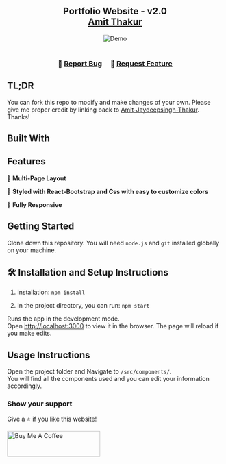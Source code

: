 <h2 align="center">
  Portfolio Website - v2.0<br/>
  <a href="https://master.det98xgpva0xo.amplifyapp.com/" target="_blank">Amit Thakur</a>
</h2>
<div align="center">
  <img alt="Demo" src="./Images/readme-img1.png" />
</div>

<br/>

<center>
</center>

<h3 align="center">
    🔹
    <a href="https://github.com/Amit-Jaydeepsingh-Thakur/dev-portfolio/issues">Report Bug</a> &nbsp; &nbsp;
    🔹
    <a href="https://github.com/Amit-Jaydeepsingh-Thakur/dev-portfolio/issues">Request Feature</a>
</h3>

## TL;DR

You can fork this repo to modify and make changes of your own. Please give me proper credit by linking back to [Amit-Jaydeepsingh-Thakur](https://github.com/Amit-Jaydeepsingh-Thakur/dev-portfolio/issues). Thanks!

## Built With

## Features

**📖 Multi-Page Layout**

**🎨 Styled with React-Bootstrap and Css with easy to customize colors**

**📱 Fully Responsive**

## Getting Started

Clone down this repository. You will need `node.js` and `git` installed globally on your machine.

## 🛠 Installation and Setup Instructions

1. Installation: `npm install`

2. In the project directory, you can run: `npm start`

Runs the app in the development mode.\
Open [http://localhost:3000](http://localhost:3000) to view it in the browser.
The page will reload if you make edits.

## Usage Instructions

Open the project folder and Navigate to `/src/components/`. <br/>
You will find all the components used and you can edit your information accordingly.

### Show your support

Give a ⭐ if you like this website!

<a href="https://www.buymeacoffee.com/soumyajit4419" target="_blank"><img src="https://cdn.buymeacoffee.com/buttons/v2/default-violet.png" alt="Buy Me A Coffee" height= "60px" width= "217px" ></a>
